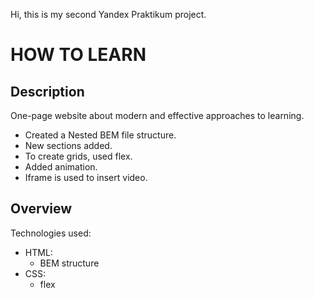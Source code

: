 Hi, this is my second Yandex Praktikum project.

# HOW TO LEARN

## Description

One-page website about modern and effective approaches to learning.

* Created a Nested BEM file structure.
* New sections added.
* To create grids, used flex.
* Added animation.
* Iframe is used to insert video.

## Overview

Technologies used:

- HTML:
  - BEM structure
- CSS:
  - flex
